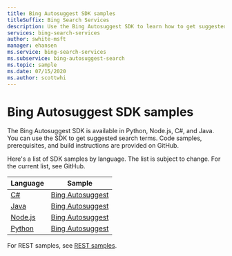 ```yaml
---
title: Bing Autosuggest SDK samples
titleSuffix: Bing Search Services
description: Use the Bing Autosuggest SDK to learn how to get suggested search.
services: bing-search-services
author: swhite-msft
manager: ehansen
ms.service: bing-search-services
ms.subservice: bing-autosuggest-search
ms.topic: sample
ms.date: 07/15/2020
ms.author: scottwhi
---
```


# Bing Autosuggest SDK samples

The Bing Autosuggest SDK is available in Python, Node.js, C#, and Java. You can use the SDK to get suggested search terms. Code samples, prerequisites, and build instructions are provided on GitHub. 

Here's a list of SDK samples by language. The list is subject to change. For the current list, see GitHub.

|Language|Sample
|-|-
|<a href="https://github.com/microsoft/bing-search-dotnet-samples/tree/main/rest" target="_blank">C#</a>|<a href="https://github.com/microsoft/bing-search-dotnet-samples/blob/main/rest/BingWebSearchV7.cs" target="_blank">Bing Autosuggest</a>
|<a href="https://github.com/Azure-Samples/cognitive-services-java-sdk-samples" target="_blank">Java</a>|<a href="https://github.com/microsoft/bing-search-java-samples/blob/main/rest/BingWebSearchV7.java" target="_blank">Bing Autosuggest</a>
|<a href="https://github.com/Azure-Samples/cognitive-services-node-sdk-samples" target="_blank">Node.js</a>|<a href="https://github.com/microsoft/bing-search-nodejs-samples/blob/main/rest/BingWebSearchV7.js" target="_blank">Bing Autosuggest</a>
|<a href="https://github.com/Azure-Samples/cognitive-services-python-sdk-samples" target="_blank">Python</a>|<a href="https://github.com/microsoft/bing-search-python-samples/blob/main/rest/BingWebSearchV7.py" target="_blank">Bing Autosuggest</a>

For REST samples, see [REST samples](rest-samples.md).